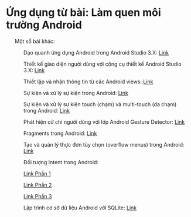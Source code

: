 # Ứng dụng từ bài: Làm quen môi trường Android
<ul>
Một số bài khác:
<ul>
Dạo quanh ứng dụng Android trong Android Studio 3.X: <a href="https://github.com/tiendatmagic/daoquanhandroid">Link</a>

Thiết kế giao diện người dùng với công cụ thiết kế Android Studio 3.X: <a href="https://github.com/tiendatmagic/LayoutSample">Link</a>

Thiết lập và nhận thông tin từ các Android views: <a href="https://github.com/tiendatmagic/MyFirstAndroidApplication">Link</a>

Sự kiện và xử lý sự kiện trong Android: <a href="https://github.com/tiendatmagic/androidbasicview">Link</a>

Sự kiện và xử lý sự kiện touch (chạm) và multi-touch (đa chạm) trong Android: <a href="https://github.com/tiendatmagic/MotionEvent">Link</a>

Phát hiện cử chỉ người dùng với lớp Android Gesture Detector: <a href="https://github.com/tiendatmagic/CommonGestures">Link</a>

Fragments trong Android: <a href="https://github.com/tiendatmagic/FragmentExample">Link</a>

Tạo và quản lý thực đơn tùy chọn (overflow menus) trong Android: <a href="https://github.com/tiendatmagic/Menu_example_android">Link</a>

Đối tượng Intent trong Android: 

<a href="https://github.com/tiendatmagic/ExplicitIntent">Link Phần 1</a>

<a href="https://github.com/tiendatmagic/ImplicitIntent">Link Phần 2</a>

<a href="https://github.com/tiendatmagic/SendBroadcast">Link Phần 3</a>

Lập trình cơ sở dữ liệu Android với SQLite: <a href="https://github.com/tiendatmagic/SQLiteDemoApplication">Link</a>
